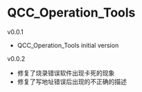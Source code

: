 # QCC_Operation_Tools
v0.0.1
- QCC_Operation_Tools initial version

v0.0.2
- 修复了烧录错误软件出现卡死的现象
- 修复了写地址错误后出现的不正确的描述
